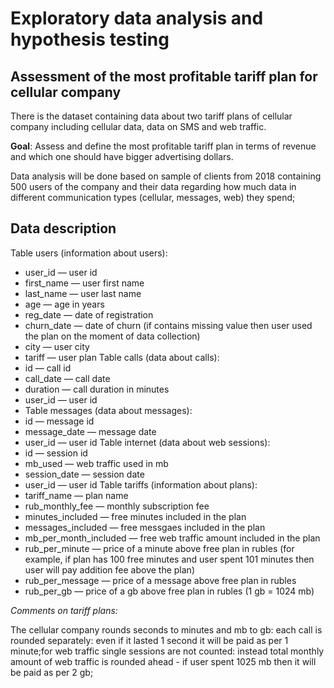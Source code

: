 # Exploratory data analysis and hypothesis testing

## Assessment of the most profitable tariff plan for cellular company
There is the dataset containing data about two tariff plans of cellular company including cellular data, data on SMS and web traffic.

**Goal**: Assess and define the most profitable tariff plan in terms of revenue and which one should have bigger advertising dollars.

Data analysis will be done based on sample of clients from 2018 containing 500 users of the company and their data regarding how much data in different communication types (cellular, messages, web) they spend;

## Data description
Table users (information about users):
  - user_id — user id
  - first_name — user first name
  - last_name — user last name
  - age — age in years
  - reg_date — date of registration
  - churn_date — date of churn (if contains missing value then user used the plan on the moment of data collection)
  - city — user city
  - tariff — user plan
Table calls (data about calls):
  - id — call id
  - call_date — call date
  - duration — call duration in minutes
  - user_id — user id
  - Table messages (data about messages):
  - id — message id
  - message_date — message date
  - user_id — user id
Table internet (data about web sessions):
  - id — session id
  - mb_used — web traffic used in mb
  - session_date — session date
  - user_id — user id
Table tariffs (information about plans):
  - tariff_name — plan name
  - rub_monthly_fee — monthly subscription fee
  - minutes_included — free minutes included in the plan
  - messages_included — free messgaes included in the plan
  - mb_per_month_included — free web traffic amount included in the plan
  - rub_per_minute — price of a minute above free plan in rubles (for example, if plan has 100 free minutes and user spent 101 minutes then user will pay addition fee above the plan)
  - rub_per_message — price of a message above free plan in rubles
  - rub_per_gb — price of a gb above free plan in rubles (1 gb = 1024 mb)

*Comments on tariff plans:*

The cellular company rounds seconds to minutes and mb to gb: each call is rounded separately: even if it lasted 1 second it will be paid as per 1 minute;for web traffic single sessions are not counted: instead total monthly amount of web traffic is rounded ahead - if user spent 1025 mb then it will be paid as per 2 gb;
